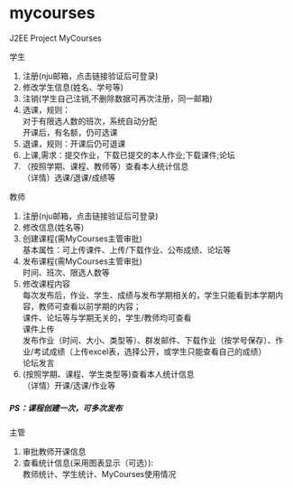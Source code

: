 # mycourses
J2EE Project
MyCourses

学生

<ol>
<li>注册(nju邮箱，点击链接验证后可登录)</li>
<li>修改学生信息(姓名、学号等)</li>
<li>注销(学生自己注销,不删除数据可再次注册，同一邮箱)</li>
<li>选课，规则：<br>
对于有限选人数的班次，系统自动分配<br>
开课后，有名额，仍可选课
</li>
<li>退课，规则：开课后仍可退课</li>
<li>上课,需求：提交作业，下载已提交的本人作业;下载课件;论坛</li>
<li>
（按照学期、课程、教师等）查看本人统计信息<br>
（详情）选课/退课/成绩等
</ol>

教师

<ol>
<li>注册(nju邮箱，点击链接验证后可登录)</li>
<li>修改信息(姓名等)</li>
<li>
创建课程(需MyCourses主管审批)<br>
基本属性：可上传课件、上传/下载作业、公布成绩、论坛等
</li>
<li>
发布课程(需MyCourses主管审批)<br>
时间、班次、限选人数等
</li>
<li>
修改课程内容<br>
每次发布后，作业、学生、成绩与发布学期相关的，学生只能看到本学期内容，教师可查看以前学期的内容；<br>
课件、论坛等与学期无关的，学生/教师均可查看<br>
课件上传<br>
发布作业（时间、大小、类型等）、群发邮件、下载作业（按学号保存）、作业/考试成绩（上传excel表，选择公开，或学生只能查看自己的成绩）<br>
论坛发言
</li>
<li>
(按照学期、课程、学生类型等)查看本人统计信息<br>
（详情）开课/选课/作业等
</li>
</ol>
<h5>PS：课程创建一次，可多次发布</h5>

主管

<ol>
<li>审批教师开课信息</li>
<li>
查看统计信息(采用图表显示（可选）):<br>
教师统计、学生统计、MyCourses使用情况
</li>
</ol>


